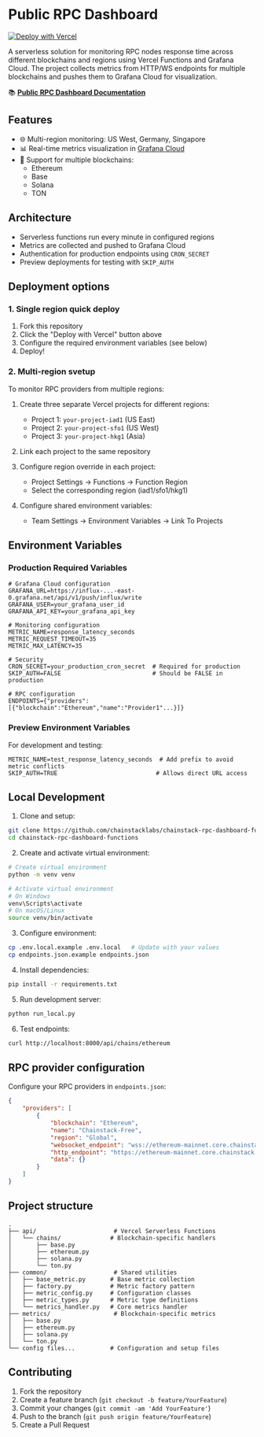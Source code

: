 # Public RPC Dashboard

[![Deploy with Vercel](https://vercel.com/button)](https://vercel.com/new/clone?repository-url=https%3A%2F%2Fgithub.com%2Fchainstacklabs%2Fchainstack-rpc-dashboard-functions&env=GRAFANA_URL,GRAFANA_USER,GRAFANA_API_KEY,CRON_SECRET,ENDPOINTS,SKIP_AUTH,METRIC_NAME)

A serverless solution for monitoring RPC nodes response time across different blockchains and regions using Vercel Functions and Grafana Cloud. The project collects metrics from HTTP/WS endpoints for multiple blockchains and pushes them to Grafana Cloud for visualization.

📚 **[Public RPC Dashboard Documentation](https://docs.chainstack.com/docs/public-rpc-dashboard)**

## Features

- 🌐 Multi-region monitoring: US West, Germany, Singapore
- 📊 Real-time metrics visualization in [Grafana Cloud](https://chainstack.grafana.net/public-dashboards/65c0fcb02f994faf845d4ec095771bd0?orgId=1)
- 🔗 Support for multiple blockchains:
  - Ethereum
  - Base
  - Solana
  - TON

## Architecture

- Serverless functions run every minute in configured regions
- Metrics are collected and pushed to Grafana Cloud
- Authentication for production endpoints using `CRON_SECRET`
- Preview deployments for testing with `SKIP_AUTH`

## Deployment options

### 1. Single region quick deploy

1. Fork this repository
2. Click the "Deploy with Vercel" button above
3. Configure the required environment variables (see below)
4. Deploy!

### 2. Multi-region svetup

To monitor RPC providers from multiple regions:

1. Create three separate Vercel projects for different regions:
   - Project 1: `your-project-iad1` (US East)
   - Project 2: `your-project-sfo1` (US West)
   - Project 3: `your-project-hkg1` (Asia)

2. Link each project to the same repository

3. Configure region override in each project:
   - Project Settings → Functions → Function Region
   - Select the corresponding region (iad1/sfo1/hkg1)

4. Configure shared environment variables:
   - Team Settings → Environment Variables → Link To Projects

## Environment Variables

### Production Required Variables

```env
# Grafana Cloud configuration
GRAFANA_URL=https://influx-...-east-0.grafana.net/api/v1/push/influx/write
GRAFANA_USER=your_grafana_user_id
GRAFANA_API_KEY=your_grafana_api_key

# Monitoring configuration
METRIC_NAME=response_latency_seconds
METRIC_REQUEST_TIMEOUT=35
METRIC_MAX_LATENCY=35

# Security
CRON_SECRET=your_production_cron_secret  # Required for production
SKIP_AUTH=FALSE                          # Should be FALSE in production

# RPC configuration
ENDPOINTS={"providers":[{"blockchain":"Ethereum","name":"Provider1"...}]}
```

### Preview Environment Variables

For development and testing:

```env
METRIC_NAME=test_response_latency_seconds  # Add prefix to avoid metric conflicts
SKIP_AUTH=TRUE                            # Allows direct URL access
```

## Local Development

1. Clone and setup:
```bash
git clone https://github.com/chainstacklabs/chainstack-rpc-dashboard-functions.git
cd chainstack-rpc-dashboard-functions
```

2. Create and activate virtual environment:
```bash
# Create virtual environment
python -m venv venv

# Activate virtual environment
# On Windows
venv\Scripts\activate
# On macOS/Linux
source venv/bin/activate
```

3. Configure environment:
```bash
cp .env.local.example .env.local   # Update with your values
cp endpoints.json.example endpoints.json
```

4. Install dependencies:
```bash
pip install -r requirements.txt
```

5. Run development server:
```bash
python run_local.py
```

6. Test endpoints:
```bash
curl http://localhost:8000/api/chains/ethereum
```

## RPC provider configuration

Configure your RPC providers in `endpoints.json`:

```json
{
    "providers": [
        {
            "blockchain": "Ethereum",
            "name": "Chainstack-Free",
            "region": "Global",
            "websocket_endpoint": "wss://ethereum-mainnet.core.chainstack.com/...",
            "http_endpoint": "https://ethereum-mainnet.core.chainstack.com/...",
            "data": {}
        }
    ]
}
```

## Project structure

```plaintext
.
├── api/                      # Vercel Serverless Functions
│   └── chains/              # Blockchain-specific handlers
│       ├── base.py          
│       ├── ethereum.py      
│       ├── solana.py        
│       └── ton.py           
├── common/                   # Shared utilities
│   ├── base_metric.py       # Base metric collection
│   ├── factory.py           # Metric factory pattern
│   ├── metric_config.py     # Configuration classes
│   ├── metric_types.py      # Metric type definitions
│   └── metrics_handler.py   # Core metrics handler
├── metrics/                  # Blockchain-specific metrics
│   ├── base.py              
│   ├── ethereum.py          
│   ├── solana.py            
│   └── ton.py               
└── config files...          # Configuration and setup files
```

## Contributing

1. Fork the repository
2. Create a feature branch (`git checkout -b feature/YourFeature`)
3. Commit your changes (`git commit -am 'Add YourFeature'`)
4. Push to the branch (`git push origin feature/YourFeature`)
5. Create a Pull Request
